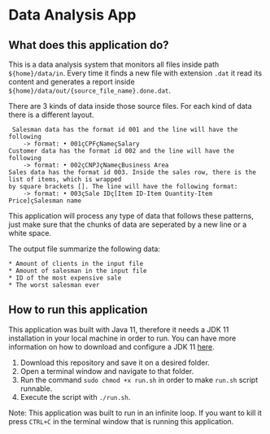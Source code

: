 # Data Analysis App

## What does this application do?
This is a data analysis system that monitors all files inside path `${home}/data/in`. Every time it finds a new file with extension `.dat` it read its content and generates a report inside `${home}/data/out/{source_file_name}.done.dat`.

There are 3 kinds of data inside those source files. For each kind of data there is a different layout.
```
 Salesman data has the format id 001 and the line will have the following
    -> format: • 001çCPFçNameçSalary
Customer data has the format id 002 and the line will have the following
    -> format: • 002çCNPJçNameçBusiness Area
Sales data has the format id 003. Inside the sales row, there is the list of items, which is wrapped
by square brackets []. The line will have the following format:
    -> format: • 003çSale IDç[Item ID-Item Quantity-Item Price]çSalesman name
```
This application will process any type of data that follows these patterns, just make sure that the chunks of data are seperated by a new line or a white space. 

The output file summarize the following data:
```
* Amount of clients in the input file 
* Amount of salesman in the input file 
* ID of the most expensive sale 
* The worst salesman ever
```
## How to run this application
This application was built with Java 11, therefore it needs a JDK 11 installation in your local machine in order to run. You can have more information on how to download and configure a JDK 11 [here](https://www.oracle.com/java/technologies/downloads).
1. Download this repository and save it on a desired folder.
2. Open a terminal window and navigate to that folder.
3. Run the command `sudo chmod +x run.sh` in order to make `run.sh` script runnable.
4. Execute the script with `./run.sh`.

Note: This application was built to run in an infinite loop. If you want to kill it press `CTRL+C` in the terminal window that is running this application.
